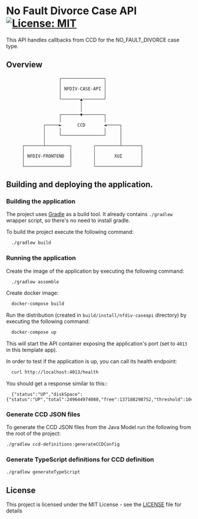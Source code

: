 # No Fault Divorce Case API [![License: MIT](https://img.shields.io/badge/License-MIT-yellow.svg)](https://opensource.org/licenses/MIT)

This API handles callbacks from CCD for the NO_FAULT_DIVORCE case type.

## Overview


                        ┌────────────────┐
                        │                │
                        │ NFDIV-CASE-API │
                        │                │
                        └───────▲────────┘
                                │
                                │
                        ┌───────▼────────┐
                        │                │
                  ┌─────►      CCD       ◄─────┐
                  │     │                │     │
                  │     └────────────────┘     │
                  │                            │
          ┌───────┴─────────┐        ┌─────────┴───────┐
          │                 │        │                 │
          │ NFDIV-FRONTEND  │        │       XUI       │
          │                 │        │                 │
          └─────────────────┘        └─────────────────┘


## Building and deploying the application.

### Building the application

The project uses [Gradle](https://gradle.org) as a build tool. It already contains
`./gradlew` wrapper script, so there's no need to install gradle.

To build the project execute the following command:

```bash
  ./gradlew build
```

### Running the application

Create the image of the application by executing the following command:

```bash
  ./gradlew assemble
```

Create docker image:

```bash
  docker-compose build
```

Run the distribution (created in `build/install/nfdiv-caseapi` directory)
by executing the following command:

```bash
  docker-compose up
```

This will start the API container exposing the application's port
(set to `4013` in this template app).

In order to test if the application is up, you can call its health endpoint:

```bash
  curl http://localhost:4013/health
```

You should get a response similar to this::

```
  {"status":"UP","diskSpace":{"status":"UP","total":249644974080,"free":137188298752,"threshold":10485760}}
```

### Generate CCD JSON files

To generate the CCD JSON files from the Java Model run the following from the root of the project:

```bash
./gradlew ccd-definitions:generateCCDConfig
```

### Generate TypeScript definitions for CCD definition

```bash
./gradlew generateTypeScript
```

## License

This project is licensed under the MIT License - see the [LICENSE](LICENSE) file for details

